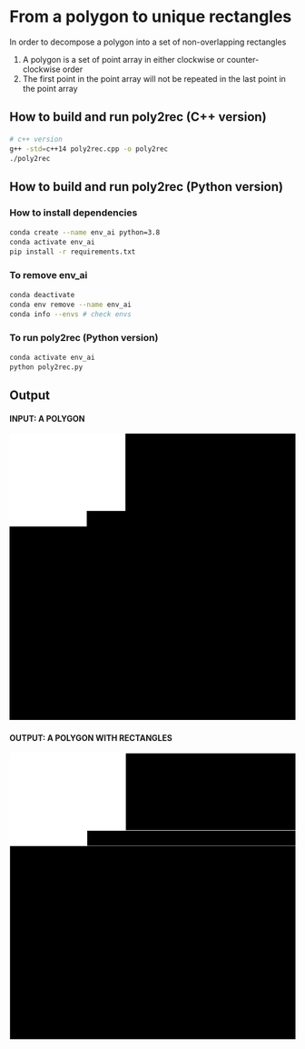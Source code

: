 # From a polygon to unique rectangles

In order to decompose a polygon into a set of non-overlapping rectangles

1. A polygon is a set of point array in either clockwise or counter-clockwise order
2. The first point in the point array will not be repeated in the last point in the point array


## How to build and run poly2rec (C++ version)

```bash
# c++ version
g++ -std=c++14 poly2rec.cpp -o poly2rec
./poly2rec
```

## How to build and run poly2rec (Python version)

### How to install dependencies

```bash
conda create --name env_ai python=3.8
conda activate env_ai
pip install -r requirements.txt
```

### To remove env_ai

```bash
conda deactivate
conda env remove --name env_ai
conda info --envs # check envs
```

### To run poly2rec (Python version)

```bash
conda activate env_ai
python poly2rec.py
```

## Output

#### INPUT: A POLYGON
![image](/results/polygon.png)

#### OUTPUT: A POLYGON WITH RECTANGLES
![image](/results/polygon_with_rectangles.png)
